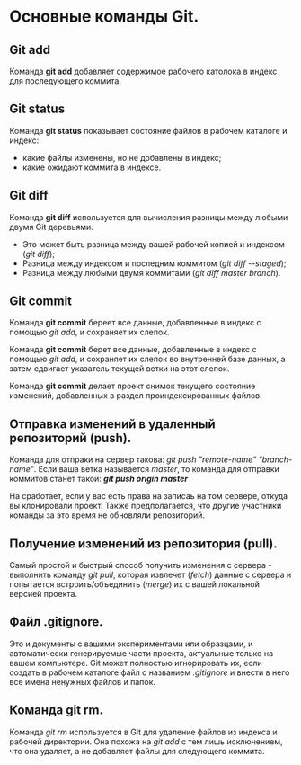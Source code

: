 # Основные команды Git. 

## Git add 

Команда __git add__ добавляет содержимое рабочего католока в индекс для последующего коммита.

## Git status

Команда __git status__ показывает состояние файлов в рабочем каталоге и индекс: 
* какие файлы изменены, но не добавлены в индекс;
* какие ожидают коммита в индексе.

## Git diff

Команда __git diff__ используется для вычисления разницы между любыми двумя Git деревьями. 
* Это может быть разница между вашей рабочей копией и индексом (_git diff_);
* Разница между индексом и последним коммитом (_git diff --staged_);
* Разница между любыми двумя коммитами (_git diff master branch_).

## Git commit

Команда __git commit__ береет все данные, добавленные в индекс с помощью _git add_, и сохраняет их слепок.

Команда __git commit__ берет все данные, добавленные в индекс с помощью _git add_, и сохраняет их слепок во внутренней базе данных, а затем сдвигает указатель текущей ветки на этот слепок.

Команда __git commit__ делает проект снимок текущего состояние изменений, добавленных в раздел проиндексированных файлов.

## Отправка изменений в удаленный репозиторий (push).

Команда для отпраки на сервер такова: _git push "remote-name" "branch-name"_. Если ваша ветка называется _master_, то команда для отправки коммитов станет такой:
___git push origin master___

На сработает, если у вас есть права на записаь на том сервере, откуда вы клонировали проект. Также предполагается, что другие участники команды за это время не обновляли репозиторий.

## Получение изменений из репозитория (pull).

Самый простой и быстрый способ получить изменения с сервера - выполнить команду _git pull_, которая извлечет (_fetch_) данные с сервера и попытается встроить/объединить (_merge_) их с вашей локальной версией проекта.

## Файл .gitignore.

Это и документы с вашими экспериментами или образцами, и автоматически генерируемые части проекта, актуальные только на вашем компьютере. Git может полностью игнорировать их, если создать в рабочем каталоге файл с названием _.gitignore_ и внести в него все имена ненужных файлов и папок.
 
## Команда git rm.

Команда _git rm_ используется в Git для удаление файлов из индекса и рабочей директории.
Она похожа на _git add_ с тем лишь исключением, что она удаляет, а не добавляет файлы для следующего коммита.
